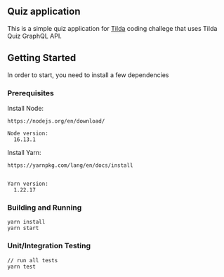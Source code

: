 ## Quiz application

This is a simple quiz application for [Tilda](https://www.tilda.de/) coding challege that uses Tilda Quiz GraphQL API.


## Getting Started

In order to start, you need to install a few dependencies


### Prerequisites

Install Node:

```
https://nodejs.org/en/download/

Node version: 
  16.13.1

```

Install Yarn:

```
https://yarnpkg.com/lang/en/docs/install


Yarn version: 
  1.22.17
```

### Building and Running
```
yarn install
yarn start
```

### Unit/Integration Testing
```
// run all tests
yarn test
```